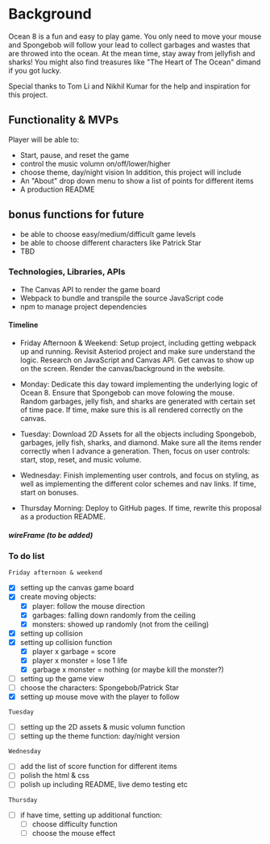# Background 
Ocean 8 is a fun and easy to play game. You only need to move your mouse and Spongebob will follow your lead to collect garbages and wastes that are throwed into the ocean. At the mean time, stay away from jellyfish and sharks! You might also find treasures like "The Heart of The Ocean" dimand if you got lucky. 

Special thanks to Tom Li and Nikhil Kumar for the help and inspiration for this project. 

## Functionality & MVPs
Player will be able to:
- Start, pause, and reset the game
- control the music volumn on/off/lower/higher
- choose theme, day/night vision 
In addition, this project will include
- An "About" drop down menu to show a list of points for different items
- A production README

## bonus functions for future
- be able to choose easy/medium/difficult game levels
- be able to choose different characters like Patrick Star
- TBD

### Technologies, Libraries, APIs 
<!-- will update as project goes): -->
- The Canvas API to render the game board
- Webpack to bundle and transpile the source JavaScript code
- npm to manage project dependencies

#### Timeline
- Friday Afternoon & Weekend: Setup project, including getting webpack up and running. Revisit Asteriod project and make sure understand the logic. Research on JavaScript and Canvas API. Get canvas to show up on the screen. Render the canvas/background in the website.

- Monday: Dedicate this day toward implementing the underlying logic of Ocean 8. Ensure that Spongebob can move folowing the mouse. Random garbages, jelly fish, and sharks are generated with certain set of time pace. If time, make sure this is all rendered correctly on the canvas.

- Tuesday: Download 2D Assets for all the objects including Spongebob, garbages, jelly fish, sharks, and diamond. Make sure all the items render correctly when I advance a generation. Then, focus on user controls: start, stop, reset, and music volume.

- Wednesday: Finish implementing user controls, and focus on styling, as well as implementing the different color schemes and nav links. If time, start on bonuses.

- Thursday Morning: Deploy to GitHub pages. If time, rewrite this proposal as a production README.

##### wireFrame (to be added) 


### To do list

`Friday afternoon & weekend`
- [x] setting up the canvas game board
- [x] create moving objects:
    - [x] player: follow the mouse direction
    - [x] garbages: falling down randomly from the ceiling
    - [x] monsters: showed up randomly (not from the ceiling)

- [x] setting up collision 
- [x] setting up collision function 
    - [x] player x garbage = score 
    - [x] player x monster = lose 1 life
    - [x] garbage x monster = nothing (or maybe kill the monster?)

- [ ] setting up the game view
- [ ] choose the characters: Spongebob/Patrick Star
- [X] setting up mouse move with the player to follow

`Tuesday` 
- [ ] setting up the 2D assets & music volumn function
- [ ] setting up the theme function: day/night version

`Wednesday` 
- [ ] add the list of score function for different items
- [ ] polish the html & css 
- [ ] polish up including README, live demo testing etc 

`Thursday`
- [ ] if have time, setting up additional function:
    - [ ] choose difficulty function
    - [ ] choose the mouse effect